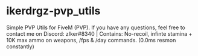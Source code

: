 # ikerdrgz-pvp_utils
Simple PVP Utils for FiveM (PVP).  If you have any questions, feel free to contact me on Discord: zIker#8340 | Contains: No-recoil, infinte stamina + 10K max ammo on weapons, /fps &amp; /day commands. (0.0ms resmon constantly)
